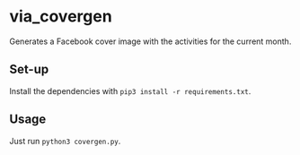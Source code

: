 # via_covergen

Generates a Facebook cover image with the activities for the current month.


## Set-up

Install the dependencies with `pip3 install -r requirements.txt`.


## Usage

Just run `python3 covergen.py`.
